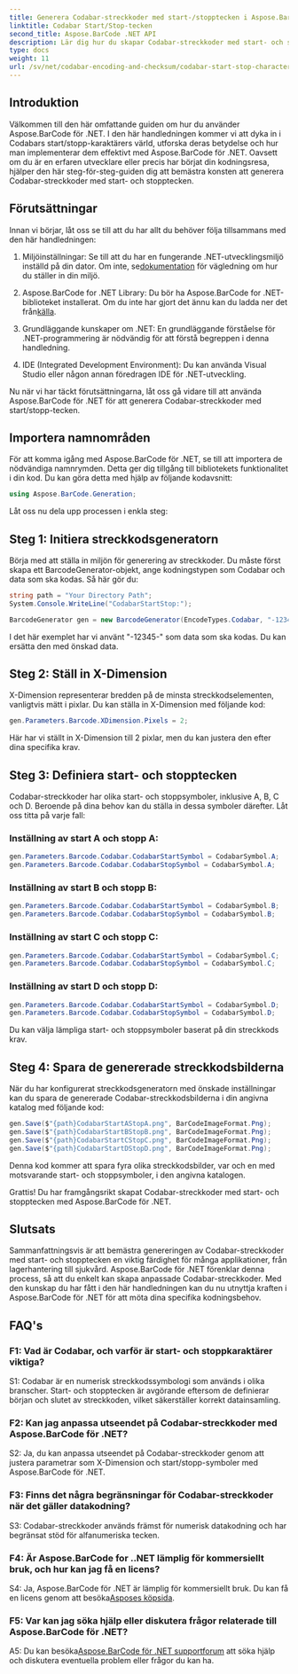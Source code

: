```yaml
---
title: Generera Codabar-streckkoder med start-/stopptecken i Aspose.BarCode för .NET
linktitle: Codabar Start/Stop-tecken
second_title: Aspose.BarCode .NET API
description: Lär dig hur du skapar Codabar-streckkoder med start- och stopptecken med Aspose.BarCode för .NET. En steg-för-steg-guide för utvecklare.
type: docs
weight: 11
url: /sv/net/codabar-encoding-and-checksum/codabar-start-stop-characters/
---
```

## Introduktion

Välkommen till den här omfattande guiden om hur du använder Aspose.BarCode för .NET. I den här handledningen kommer vi att dyka in i Codabars start/stopp-karaktärers värld, utforska deras betydelse och hur man implementerar dem effektivt med Aspose.BarCode för .NET. Oavsett om du är en erfaren utvecklare eller precis har börjat din kodningsresa, hjälper den här steg-för-steg-guiden dig att bemästra konsten att generera Codabar-streckkoder med start- och stopptecken.

## Förutsättningar

Innan vi börjar, låt oss se till att du har allt du behöver följa tillsammans med den här handledningen:

1.  Miljöinställningar: Se till att du har en fungerande .NET-utvecklingsmiljö inställd på din dator. Om inte, se[dokumentation](https://reference.aspose.com/barcode/net/) för vägledning om hur du ställer in din miljö.

2. Aspose.BarCode for .NET Library: Du bör ha Aspose.BarCode for .NET-biblioteket installerat. Om du inte har gjort det ännu kan du ladda ner det från[källa](https://releases.aspose.com/barcode/net/).

3. Grundläggande kunskaper om .NET: En grundläggande förståelse för .NET-programmering är nödvändig för att förstå begreppen i denna handledning.

4. IDE (Integrated Development Environment): Du kan använda Visual Studio eller någon annan föredragen IDE för .NET-utveckling.

Nu när vi har täckt förutsättningarna, låt oss gå vidare till att använda Aspose.BarCode för .NET för att generera Codabar-streckkoder med start/stopp-tecken.

## Importera namnområden

För att komma igång med Aspose.BarCode för .NET, se till att importera de nödvändiga namnrymden. Detta ger dig tillgång till bibliotekets funktionalitet i din kod. Du kan göra detta med hjälp av följande kodavsnitt:

```csharp
using Aspose.BarCode.Generation;
```

Låt oss nu dela upp processen i enkla steg:

## Steg 1: Initiera streckkodsgeneratorn

Börja med att ställa in miljön för generering av streckkoder. Du måste först skapa ett BarcodeGenerator-objekt, ange kodningstypen som Codabar och data som ska kodas. Så här gör du:

```csharp
string path = "Your Directory Path";
System.Console.WriteLine("CodabarStartStop:");

BarcodeGenerator gen = new BarcodeGenerator(EncodeTypes.Codabar, "-12345-");
```

I det här exemplet har vi använt "-12345-" som data som ska kodas. Du kan ersätta den med önskad data.

## Steg 2: Ställ in X-Dimension

X-Dimension representerar bredden på de minsta streckkodselementen, vanligtvis mätt i pixlar. Du kan ställa in X-Dimension med följande kod:

```csharp
gen.Parameters.Barcode.XDimension.Pixels = 2;
```

Här har vi ställt in X-Dimension till 2 pixlar, men du kan justera den efter dina specifika krav.

## Steg 3: Definiera start- och stopptecken

Codabar-streckkoder har olika start- och stoppsymboler, inklusive A, B, C och D. Beroende på dina behov kan du ställa in dessa symboler därefter. Låt oss titta på varje fall:

### Inställning av start A och stopp A:

```csharp
gen.Parameters.Barcode.Codabar.CodabarStartSymbol = CodabarSymbol.A;
gen.Parameters.Barcode.Codabar.CodabarStopSymbol = CodabarSymbol.A;
```

### Inställning av start B och stopp B:

```csharp
gen.Parameters.Barcode.Codabar.CodabarStartSymbol = CodabarSymbol.B;
gen.Parameters.Barcode.Codabar.CodabarStopSymbol = CodabarSymbol.B;
```

### Inställning av start C och stopp C:

```csharp
gen.Parameters.Barcode.Codabar.CodabarStartSymbol = CodabarSymbol.C;
gen.Parameters.Barcode.Codabar.CodabarStopSymbol = CodabarSymbol.C;
```

### Inställning av start D och stopp D:

```csharp
gen.Parameters.Barcode.Codabar.CodabarStartSymbol = CodabarSymbol.D;
gen.Parameters.Barcode.Codabar.CodabarStopSymbol = CodabarSymbol.D;
```

Du kan välja lämpliga start- och stoppsymboler baserat på din streckkods krav.

## Steg 4: Spara de genererade streckkodsbilderna

När du har konfigurerat streckkodsgeneratorn med önskade inställningar kan du spara de genererade Codabar-streckkodsbilderna i din angivna katalog med följande kod:

```csharp
gen.Save($"{path}CodabarStartAStopA.png", BarCodeImageFormat.Png);
gen.Save($"{path}CodabarStartBStopB.png", BarCodeImageFormat.Png);
gen.Save($"{path}CodabarStartCStopC.png", BarCodeImageFormat.Png);
gen.Save($"{path}CodabarStartDStopD.png", BarCodeImageFormat.Png);
```

Denna kod kommer att spara fyra olika streckkodsbilder, var och en med motsvarande start- och stoppsymboler, i den angivna katalogen.

Grattis! Du har framgångsrikt skapat Codabar-streckkoder med start- och stopptecken med Aspose.BarCode för .NET.

## Slutsats

Sammanfattningsvis är att bemästra genereringen av Codabar-streckkoder med start- och stopptecken en viktig färdighet för många applikationer, från lagerhantering till sjukvård. Aspose.BarCode för .NET förenklar denna process, så att du enkelt kan skapa anpassade Codabar-streckkoder. Med den kunskap du har fått i den här handledningen kan du nu utnyttja kraften i Aspose.BarCode för .NET för att möta dina specifika kodningsbehov.

## FAQ's

### F1: Vad är Codabar, och varför är start- och stoppkaraktärer viktiga?

S1: Codabar är en numerisk streckkodssymbologi som används i olika branscher. Start- och stopptecken är avgörande eftersom de definierar början och slutet av streckkoden, vilket säkerställer korrekt datainsamling.

### F2: Kan jag anpassa utseendet på Codabar-streckkoder med Aspose.BarCode för .NET?

S2: Ja, du kan anpassa utseendet på Codabar-streckkoder genom att justera parametrar som X-Dimension och start/stopp-symboler med Aspose.BarCode för .NET.

### F3: Finns det några begränsningar för Codabar-streckkoder när det gäller datakodning?

S3: Codabar-streckkoder används främst för numerisk datakodning och har begränsat stöd för alfanumeriska tecken.

### F4: Är Aspose.BarCode for ..NET lämplig för kommersiellt bruk, och hur kan jag få en licens?

 S4: Ja, Aspose.BarCode för .NET är lämplig för kommersiellt bruk. Du kan få en licens genom att besöka[Asposes köpsida](https://purchase.aspose.com/buy).

### F5: Var kan jag söka hjälp eller diskutera frågor relaterade till Aspose.BarCode för .NET?

 A5: Du kan besöka[Aspose.BarCode för .NET supportforum](https://forum.aspose.com/c/barcode/13) att söka hjälp och diskutera eventuella problem eller frågor du kan ha.